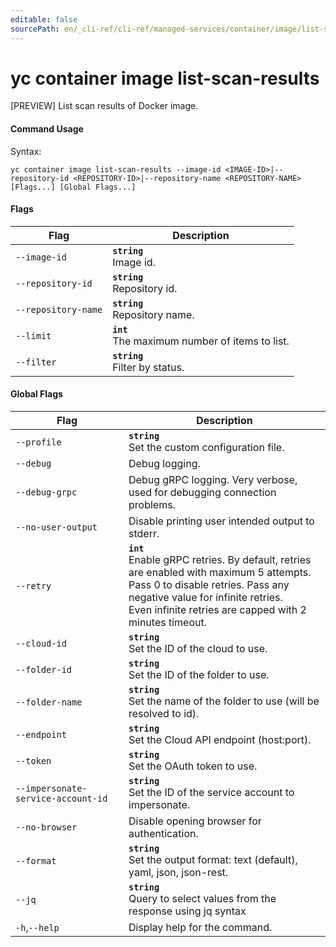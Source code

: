 ```yaml
---
editable: false
sourcePath: en/_cli-ref/cli-ref/managed-services/container/image/list-scan-results.md
---
```


# yc container image list-scan-results

[PREVIEW] List scan results of Docker image.

#### Command Usage

Syntax: 

`yc container image list-scan-results --image-id <IMAGE-ID>|--repository-id <REPOSITORY-ID>|--repository-name <REPOSITORY-NAME> [Flags...] [Global Flags...]`

#### Flags

| Flag | Description |
|----|----|
|`--image-id`|<b>`string`</b><br/>Image id.|
|`--repository-id`|<b>`string`</b><br/>Repository id.|
|`--repository-name`|<b>`string`</b><br/>Repository name.|
|`--limit`|<b>`int`</b><br/>The maximum number of items to list.|
|`--filter`|<b>`string`</b><br/>Filter by status.|

#### Global Flags

| Flag | Description |
|----|----|
|`--profile`|<b>`string`</b><br/>Set the custom configuration file.|
|`--debug`|Debug logging.|
|`--debug-grpc`|Debug gRPC logging. Very verbose, used for debugging connection problems.|
|`--no-user-output`|Disable printing user intended output to stderr.|
|`--retry`|<b>`int`</b><br/>Enable gRPC retries. By default, retries are enabled with maximum 5 attempts.<br/>Pass 0 to disable retries. Pass any negative value for infinite retries.<br/>Even infinite retries are capped with 2 minutes timeout.|
|`--cloud-id`|<b>`string`</b><br/>Set the ID of the cloud to use.|
|`--folder-id`|<b>`string`</b><br/>Set the ID of the folder to use.|
|`--folder-name`|<b>`string`</b><br/>Set the name of the folder to use (will be resolved to id).|
|`--endpoint`|<b>`string`</b><br/>Set the Cloud API endpoint (host:port).|
|`--token`|<b>`string`</b><br/>Set the OAuth token to use.|
|`--impersonate-service-account-id`|<b>`string`</b><br/>Set the ID of the service account to impersonate.|
|`--no-browser`|Disable opening browser for authentication.|
|`--format`|<b>`string`</b><br/>Set the output format: text (default), yaml, json, json-rest.|
|`--jq`|<b>`string`</b><br/>Query to select values from the response using jq syntax|
|`-h`,`--help`|Display help for the command.|
